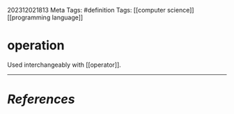 202312021813
Meta Tags: #definition 
Tags: [[computer science]] [[programming language]]

# operation

Used interchangeably with [[operator]].




---
# *References*